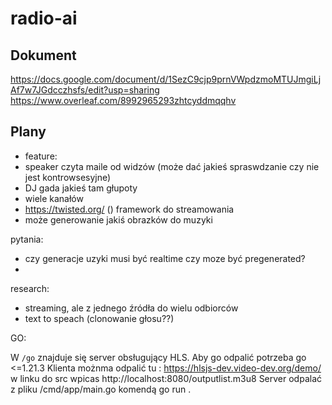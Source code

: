 # radio-ai

## Dokument
https://docs.google.com/document/d/1SezC9cjp9prnVWpdzmoMTUJmgiLjAf7w7JGdcczhsfs/edit?usp=sharing
https://www.overleaf.com/8992965293zhtcyddmqqhv

## Plany
- feature:
- speaker czyta maile od widzów (może dać jakieś spraswdzanie czy nie jest kontrowsesyjne)
- DJ gada jakieś tam głupoty
- wiele kanałów
- <https://twisted.org/> () framework do streamowania
- może generowanie jakiś obrazków do muzyki

pytania:

- czy generacje uzyki musi być realtime czy moze być pregenerated?
-  

research:

- streaming, ale z jednego źródła do wielu odbiorców
- text to speach (clonowanie głosu??)


GO:

 W `/go` znajduje się server obsługujący HLS. Aby go odpalić potrzeba go <=1.21.3
 Klienta możnma odpalić tu : https://hlsjs-dev.video-dev.org/demo/  w linku do src wpicas http://localhost:8080/outputlist.m3u8
 Server odpalać z pliku /cmd/app/main.go komendą go run .
 